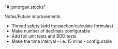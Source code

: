 "# jpmorgan.stocks" 

Notes/Future improvements
* Thread safety (add transaction/calculate formulas)
* Make number of decimals configurable
* Add full unit tests and BDD tests
* Make the time interval - i.e. 15 mins - configurable
